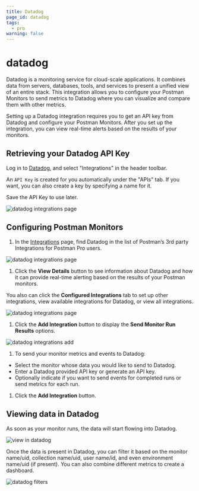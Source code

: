 ```yaml
---
title: Datadog
page_id: datadog
tags:
  - pro
warning: false
---
```


# datadog

Datadog is a monitoring service for cloud-scale applications. It combines data from servers, databases, tools, and services to present a unified view of an entire stack. This integration allows you to configure your Postman Monitors to send metrics to Datadog where you can visualize and compare them with other metrics.

Setting up a Datadog integration requires you to get an API key from Datadog and configure your Postman Monitors. After you set up the integration, you can view real-time alerts based on the results of your monitors.

## Retrieving your Datadog API Key

Log in to [Datadog](https://app.datadoghq.com/account/settings#api), and select "Integrations" in the header toolbar.

An `API Key` is created for you automatically under the "APIs" tab. If you want, you can also create a key by specifying a name for it.

Save the API Key to use later.

![datadog integrations page](https://s3.amazonaws.com/postman-static-getpostman-com/postman-docs/58830948.png)

## Configuring Postman Monitors

1. In the [Integrations](https://go.postman.co/workspaces) page, find Datadog in the list of Postman’s 3rd party Integrations for Postman Pro users.

![datadog integrations page](https://s3.amazonaws.com/postman-static-getpostman-com/postman-docs/integrations_datadog2.png)

1.  Click the **View Details** button to see information about Datadog and how it can provide real-time alerting based on the results of your Postman monitors.

You also can click the **Configured Integrations** tab to set up other integrations, view available integrations for Datadog, or view all integrations.

![datadog integrations page](https://s3.amazonaws.com/postman-static-getpostman-com/postman-docs/WS-datadog-config.png)

1.  Click the **Add Integration** button to display the **Send Monitor Run Results** options.

![datadog integrations add](https://s3.amazonaws.com/postman-static-getpostman-com/postman-docs/integrations_datadog_sendMonitor.png)

1.  To send your monitor metrics and events to Datadog:

* Select the monitor whose data you would like to send to Datadog.
* Enter a Datadog provided API key or generate an API key.
* Optionally indicate if you want to send events for completed runs or send metrics for each run.

1.  Click the **Add Integration** button.

## Viewing data in Datadog

As soon as your monitor runs, the data will start flowing into Datadog.

![view in datadog](https://s3.amazonaws.com/postman-static-getpostman-com/postman-docs/58831748.png)

Once the data is present in Datadog, you can filter it based on the monitor name/uid, collection name/uid, user name/id, and even environment name/uid \(if present\). You can also combine different metrics to create a dashboard.

![datadog filters](https://s3.amazonaws.com/postman-static-getpostman-com/postman-docs/58831776.png)


